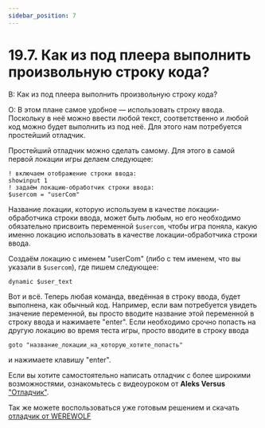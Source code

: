 ```yaml
---
sidebar_position: 7
---
```


# 19.7. Как из под плеера выполнить произвольную строку кода?
<!-- [:faq_19_07] -->
В: Как из под плеера выполнить произвольную строку кода?

О:
В этом плане самое удобное — использовать строку ввода. Поскольку в неё можно ввести любой текст, соответственно и любой код можно будет выполнить из под неё. Для этого нам потребуется простейший отладчик.

Простейший отладчик можно сделать самому. Для этого в самой первой локации игры делаем следующее:
```qsp
! включаем отображение строки ввода:
showinput 1
! задаём локацию-обработчик строки ввода:
$usercom = "userCom"
```
Название локации, которую используем в качестве локации-обработчика строки ввода, может быть любым, но его необходимо обязательно присвоить переменной `$usercom`, чтобы игра поняла, какую именно локацию использовать в качестве локации-обработчика строки ввода.

Создаём локацию с именем "userCom" (либо с тем именем, что вы указали в `$usercom`), где пишем следующее:
```qsp
dynamic $user_text
```
Вот и всё. Теперь любая команда, введённая в строку ввода, будет выполнена, как обычный код. Например, если вам потребуется увидеть значение переменной, вы просто вводите название этой переменной в строку ввода и нажимаете "enter". Если необходимо срочно попасть на другую локацию во время теста игры, просто вводите в строку ввода
```qsp
goto "название_локации_на_которую_хотите_попасть"
```
и нажимаете клавишу "enter".

Если вы хотите самостоятельно написать отладчик с более широкими возможностями, ознакомьтесь с видеоуроком от **Aleks Versus** ["Отладчик"](https://www.youtube.com/watch?v=dVtRAlhLY2E&t=1967s).

Так же можете воспользоваться уже готовым решением и скачать [отладчик от WEREWOLF](https://qsp.org/index.php?option=com_content&id=71&Itemid=56)
